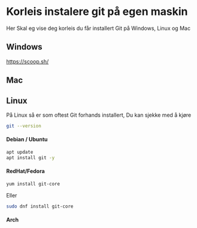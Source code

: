 # Korleis instalere git på egen maskin

Her Skal eg vise deg korleis du får installert Git på Windows, Linux og Mac

## Windows

https://scoop.sh/

## Mac


## Linux

På Linux så er som oftest Git forhands installert,
Du kan sjekke med å kjøre 

```Bash
git --version
```

#### Debian / Ubuntu

```bash
apt update
apt install git -y
```

#### RedHat/Fedora

```bash
yum install git-core
```

Eller 


```bash
sudo dnf install git-core
```



#### Arch

```bash

```




```bash

```